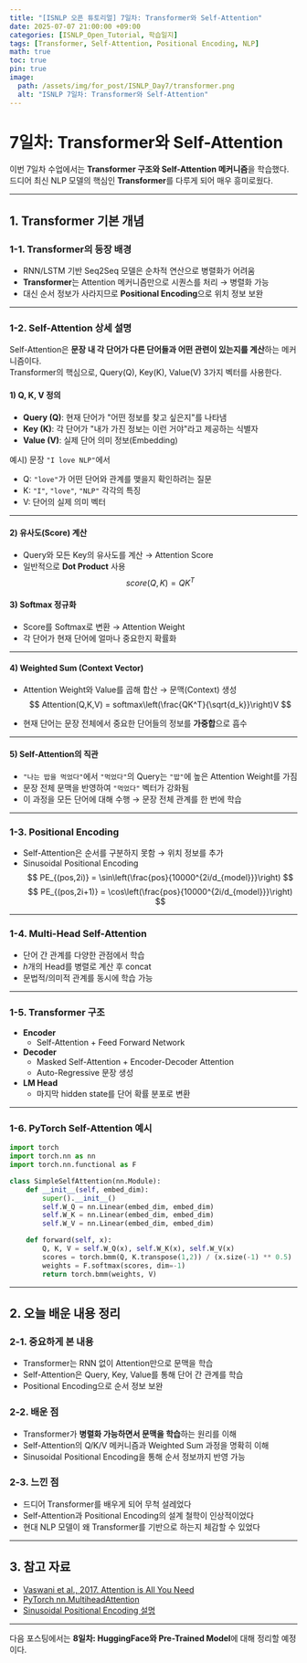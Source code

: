 ```yaml
---
title: "[ISNLP 오픈 튜토리얼] 7일차: Transformer와 Self-Attention"
date: 2025-07-07 21:00:00 +09:00
categories: [ISNLP_Open_Tutorial, 학습일지]
tags: [Transformer, Self-Attention, Positional Encoding, NLP]
math: true
toc: true
pin: true
image:
  path: /assets/img/for_post/ISNLP_Day7/transformer.png
  alt: "ISNLP 7일차: Transformer와 Self-Attention"
---
```


# 7일차: Transformer와 Self-Attention

이번 7일차 수업에서는 **Transformer 구조와 Self-Attention 메커니즘**을 학습했다.  
드디어 최신 NLP 모델의 핵심인 **Transformer**를 다루게 되어 매우 흥미로웠다.

---

## 1. Transformer 기본 개념

### 1-1. Transformer의 등장 배경
- RNN/LSTM 기반 Seq2Seq 모델은 순차적 연산으로 병렬화가 어려움
- **Transformer**는 Attention 메커니즘만으로 시퀀스를 처리 → 병렬화 가능
- 대신 순서 정보가 사라지므로 **Positional Encoding**으로 위치 정보 보완

---

### 1-2. Self-Attention 상세 설명

Self-Attention은 **문장 내 각 단어가 다른 단어들과 어떤 관련이 있는지를 계산**하는 메커니즘이다.  
Transformer의 핵심으로, Query(Q), Key(K), Value(V) 3가지 벡터를 사용한다.

#### 1) Q, K, V 정의
- **Query (Q)**: 현재 단어가 "어떤 정보를 찾고 싶은지"를 나타냄
- **Key (K)**: 각 단어가 "내가 가진 정보는 이런 거야"라고 제공하는 식별자
- **Value (V)**: 실제 단어 의미 정보(Embedding)

예시) 문장 `"I love NLP"`에서
- Q: `"love"`가 어떤 단어와 관계를 맺을지 확인하려는 질문
- K: `"I"`, `"love"`, `"NLP"` 각각의 특징
- V: 단어의 실제 의미 벡터

---

#### 2) 유사도(Score) 계산
- Query와 모든 Key의 유사도를 계산 → Attention Score
- 일반적으로 **Dot Product** 사용
  $$
  score(Q,K) = QK^T
  $$

#### 3) Softmax 정규화
- Score를 Softmax로 변환 → Attention Weight
- 각 단어가 현재 단어에 얼마나 중요한지 확률화

---

#### 4) Weighted Sum (Context Vector)
- Attention Weight와 Value를 곱해 합산 → 문맥(Context) 생성
  $$
  Attention(Q,K,V) = softmax\left(\frac{QK^T}{\sqrt{d_k}}\right)V
  $$

- 현재 단어는 문장 전체에서 중요한 단어들의 정보를 **가중합**으로 흡수

---

#### 5) Self-Attention의 직관
- `"나는 밥을 먹었다"`에서 `"먹었다"`의 Query는 `"밥"`에 높은 Attention Weight를 가짐
- 문장 전체 문맥을 반영하여 `"먹었다"` 벡터가 강화됨
- 이 과정을 모든 단어에 대해 수행 → 문장 전체 관계를 한 번에 학습

---

### 1-3. Positional Encoding
- Self-Attention은 순서를 구분하지 못함 → 위치 정보를 추가
- Sinusoidal Positional Encoding
  $$
  PE_{(pos,2i)} = \sin\left(\frac{pos}{10000^{2i/d_{model}}}\right)
  $$
  $$
  PE_{(pos,2i+1)} = \cos\left(\frac{pos}{10000^{2i/d_{model}}}\right)
  $$

---

### 1-4. Multi-Head Self-Attention
- 단어 간 관계를 다양한 관점에서 학습
- $h$개의 Head를 병렬로 계산 후 concat
- 문법적/의미적 관계를 동시에 학습 가능

---

### 1-5. Transformer 구조
- **Encoder**
  - Self-Attention + Feed Forward Network
- **Decoder**
  - Masked Self-Attention + Encoder-Decoder Attention
  - Auto-Regressive 문장 생성
- **LM Head**
  - 마지막 hidden state를 단어 확률 분포로 변환

---

### 1-6. PyTorch Self-Attention 예시
```py
import torch
import torch.nn as nn
import torch.nn.functional as F

class SimpleSelfAttention(nn.Module):
    def __init__(self, embed_dim):
        super().__init__()
        self.W_Q = nn.Linear(embed_dim, embed_dim)
        self.W_K = nn.Linear(embed_dim, embed_dim)
        self.W_V = nn.Linear(embed_dim, embed_dim)

    def forward(self, x):
        Q, K, V = self.W_Q(x), self.W_K(x), self.W_V(x)
        scores = torch.bmm(Q, K.transpose(1,2)) / (x.size(-1) ** 0.5)
        weights = F.softmax(scores, dim=-1)
        return torch.bmm(weights, V)
```

---

## 2. 오늘 배운 내용 정리

### 2-1. 중요하게 본 내용
- Transformer는 RNN 없이 Attention만으로 문맥을 학습
- Self-Attention은 Query, Key, Value를 통해 단어 간 관계를 학습
- Positional Encoding으로 순서 정보 보완

### 2-2. 배운 점
- Transformer가 **병렬화 가능하면서 문맥을 학습**하는 원리를 이해
- Self-Attention의 Q/K/V 메커니즘과 Weighted Sum 과정을 명확히 이해
- Sinusoidal Positional Encoding을 통해 순서 정보까지 반영 가능

### 2-3. 느낀 점
- 드디어 Transformer를 배우게 되어 무척 설레었다
- Self-Attention과 Positional Encoding의 설계 철학이 인상적이었다
- 현대 NLP 모델이 왜 Transformer를 기반으로 하는지 체감할 수 있었다

---

## 3. 참고 자료
- [Vaswani et al., 2017. Attention is All You Need](https://arxiv.org/abs/1706.03762)
- [PyTorch nn.MultiheadAttention](https://pytorch.org/docs/stable/generated/torch.nn.MultiheadAttention.html)
- [Sinusoidal Positional Encoding 설명](https://kazemnejad.com/blog/transformer_architecture_positional_encoding/)

---

다음 포스팅에서는 **8일차: HuggingFace와 Pre-Trained Model**에 대해 정리할 예정이다.
